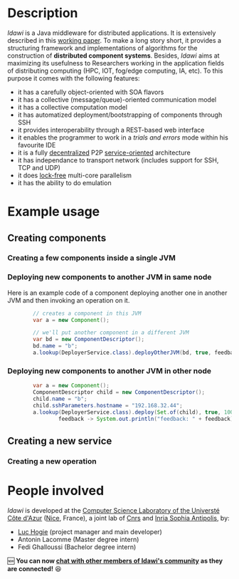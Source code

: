 # Description

*Idawi* is a Java middleware for distributed applications. It is extensively described in this [working paper](https://hal.archives-ouvertes.fr/hal-03562184). To make a long story short, it provides a structuring framework and implementations of algorithms for the construction of **distributed component systems**. Besides, *Idawi* aims at maximizing its usefulness to Researchers working in the application fields of distributing computing (HPC, IOT, fog/edge computing, IA, etc).
To this purpose it comes with the following features:
- it has a carefully object-oriented with SOA flavors
- it has a collective (message/queue)-oriented communication model
- it has a collective computation model
- it has automatized deployment/bootstrapping of components through SSH
- it provides interoperability through a REST-based web interface
- it enables the programmer to work in a *trials and errors* mode within his favourite IDE
- it is a fully [decentralized](https://en.wikipedia.org/wiki/Decentralised_system) P2P [service-oriented](https://en.wikipedia.org/wiki/Service-oriented_architecture) architecture
- it has independance to transport network (includes support for SSH, TCP and UDP)
- it does [lock-free](https://preshing.com/20120612/an-introduction-to-lock-free-programming/) multi-core parallelism
- it has the ability to do emulation




# Example usage
## Creating components
### Creating a few components inside a single JVM

### Deploying new components to another JVM in same node


Here is an example code of a component deploying another one in another JVM and then invoking an operation on it.
```java
		// creates a component in this JVM
		var a = new Component();

		// we'll put another component in a different JVM
		var bd = new ComponentDescriptor();
		bd.name = "b";
		a.lookup(DeployerService.class).deployOtherJVM(bd, true, feedback -> {}, ok -> {});
```
### Deploying new components to another JVM in other node
```java
		var a = new Component();
		ComponentDescriptor child = new ComponentDescriptor();
		child.name = "b";
		child.sshParameters.hostname = "192.168.32.44";
		a.lookup(DeployerService.class).deploy(Set.of(child), true, 10000, true,
				feedback -> System.out.println("feedback: " + feedback), ok -> System.out.println("peer ok: " + ok));
```
## Creating a new service
### Creating a new operation




# People involved
 *Idawi* is developed at the
[Computer Science Laboratory of the Universté Côte d'Azur](http://www.i3s.unice.fr/en/comredEn) ([Nice](https://www.google.com/maps/@43.5168069,6.6753034,5633a,35y,67.34h,76.97t/data=!3m1!1e3), France),
a joint lab of [Cnrs](https://www.cnrs.fr) and [Inria Sophia Antipolis](https://www.inria.fr), by:
- [Luc Hogie](http://www.i3s.unice.fr/~hogie/) (project manager and main developer)
- Antonin Lacomme (Master degree intern)
- Fedi Ghalloussi (Bachelor degree intern)

:new: **You can now [chat with other members of Idawi's community](http://webchat.ircnet.net/?channels=idawi&uio=MT11bmRlZmluZWQb1) as they are connected!** :satisfied:

